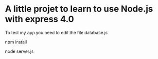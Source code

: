 A little projet to learn to use Node.js with express 4.0
==============

To test my app you need to edit the file database.js

npm install

node server.js
